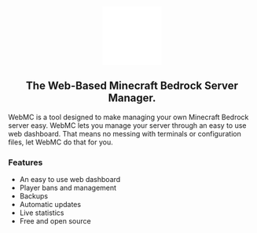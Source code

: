 <div align="center">
  <img src="https://github.com/Ratcoder/WebMC/blob/main/svelte/public/icons/webmclogo2.svg?raw=true" alt="Web MC" width="120" align="center"/>
</div>

<h2 align="center">The Web-Based Minecraft Bedrock Server Manager.</h2>

<p>WebMC is a tool designed to make managing your own Minecraft Bedrock server easy. WebMC lets you manage your server through an easy to use web dashboard. That means no messing with terminals or configuration files, let WebMC do that for you.</p>

<h3>Features</h3>
<ul>
  <li>An easy to use web dashboard</li>
  <li>Player bans and management</li>
  <li>Backups</li>
  <li>Automatic updates</li>
  <li>Live statistics</li>
  <li>Free and open source</li>
</ul>
